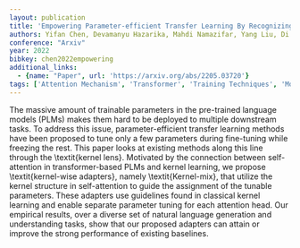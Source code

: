 ```yaml
---
layout: publication
title: 'Empowering Parameter-efficient Transfer Learning By Recognizing The Kernel Structure In Self-attention'
authors: Yifan Chen, Devamanyu Hazarika, Mahdi Namazifar, Yang Liu, Di Jin, Dilek Hakkani-tur
conference: "Arxiv"
year: 2022
bibkey: chen2022empowering
additional_links:
  - {name: "Paper", url: 'https://arxiv.org/abs/2205.03720'}
tags: ['Attention Mechanism', 'Transformer', 'Training Techniques', 'Model Architecture', 'Fine-Tuning', 'Pretraining Methods']
---
```

The massive amount of trainable parameters in the pre-trained language models
(PLMs) makes them hard to be deployed to multiple downstream tasks. To address
this issue, parameter-efficient transfer learning methods have been proposed to
tune only a few parameters during fine-tuning while freezing the rest. This
paper looks at existing methods along this line through the \textit\{kernel
lens\}. Motivated by the connection between self-attention in transformer-based
PLMs and kernel learning, we propose \textit\{kernel-wise adapters\}, namely
\textit\{Kernel-mix\}, that utilize the kernel structure in self-attention to
guide the assignment of the tunable parameters. These adapters use guidelines
found in classical kernel learning and enable separate parameter tuning for
each attention head. Our empirical results, over a diverse set of natural
language generation and understanding tasks, show that our proposed adapters
can attain or improve the strong performance of existing baselines.
